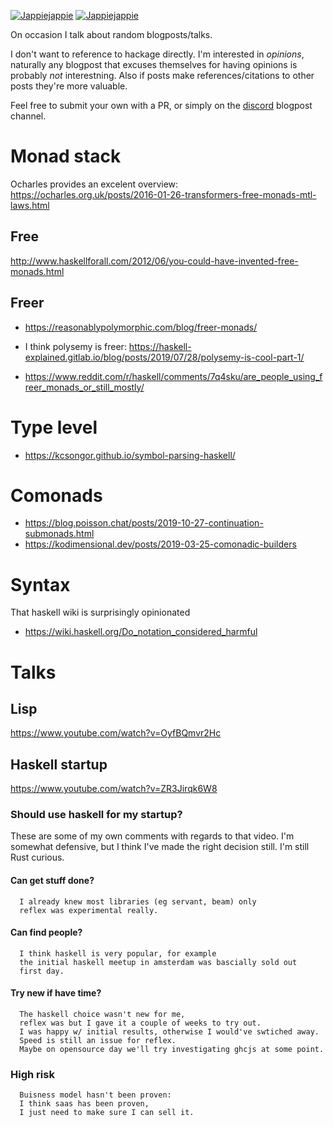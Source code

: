 [![Jappiejappie](https://img.shields.io/badge/twitch.tv-jappiejappie-purple?logo=twitch&style=for-the-badge)](https://www.twitch.tv/jappiejappie)
[![Jappiejappie](https://img.shields.io/badge/discord-jappiejappie-black?logo=discord&style=for-the-badge)](https://discord.gg/Hp4agqy)

On occasion I talk about random blogposts/talks.

I don't want to reference to hackage directly.
I'm interested in *opinions*,
naturally any blogpost
that excuses themselves for having opinions is probably *not*
interestning.
Also if posts make references/citations
to other posts they're more valuable.

Feel free to submit your own with a PR, or simply on the [discord](https://discord.gg/Hp4agqy) blogpost channel.

# Monad stack
Ocharles provides an excelent overview:
https://ocharles.org.uk/posts/2016-01-26-transformers-free-monads-mtl-laws.html

## Free
http://www.haskellforall.com/2012/06/you-could-have-invented-free-monads.html

## Freer
+ https://reasonablypolymorphic.com/blog/freer-monads/

+ I think polysemy is freer:
  https://haskell-explained.gitlab.io/blog/posts/2019/07/28/polysemy-is-cool-part-1/
+ https://www.reddit.com/r/haskell/comments/7q4sku/are_people_using_freer_monads_or_still_mostly/

# Type level
+ https://kcsongor.github.io/symbol-parsing-haskell/

# Comonads
+ https://blog.poisson.chat/posts/2019-10-27-continuation-submonads.html
+ https://kodimensional.dev/posts/2019-03-25-comonadic-builders

# Syntax
That haskell wiki is surprisingly opinionated

+ https://wiki.haskell.org/Do_notation_considered_harmful


# Talks
## Lisp
https://www.youtube.com/watch?v=OyfBQmvr2Hc

## Haskell startup
https://www.youtube.com/watch?v=ZR3Jirqk6W8

### Should use haskell for my startup?
  These are some of my own comments with regards to that video.
  I'm somewhat defensive, but I think I've made the right decision still.
  I'm still Rust curious.
#### Can get stuff done?
      I already knew most libraries (eg servant, beam) only
      reflex was experimental really.
#### Can find people?
      I think haskell is very popular, for example
      the initial haskell meetup in amsterdam was bascially sold out
      first day.
#### Try new if have time?
      The haskell choice wasn't new for me,
      reflex was but I gave it a couple of weeks to try out.
      I was happy w/ initial results, otherwise I would've swtiched away.
      Speed is still an issue for reflex.
      Maybe on opensource day we'll try investigating ghcjs at some point.

### High risk
      Buisness model hasn't been proven:
      I think saas has been proven,
      I just need to make sure I can sell it.
